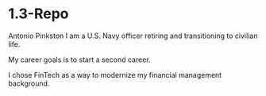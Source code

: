 # 1.3-Repo

Antonio Pinkston
I am a U.S. Navy officer retiring and transitioning to civilian life.

My career goals is to start a second career.

I chose FinTech as a way to modernize my financial management background.